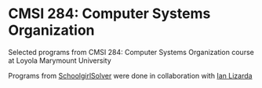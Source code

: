 # CMSI 284: Computer Systems Organization
Selected programs from CMSI 284: Computer Systems Organization course at Loyola Marymount University  

Programs from [SchoolgirlSolver](https://github.com/dmoini/cmsi282-algorithms/tree/master/SchoolgirlSolver) were done in collaboration with [Ian Lizarda](https://github.com/ianlizzo)

